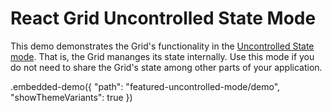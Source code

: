 # React Grid Uncontrolled State Mode

This demo demonstrates the Grid's functionality in the [Uncontrolled State mode](../../docs/guides/controlled-and-uncontrolled-modes.md). That is, the Grid mananges its state internally. Use this mode if you do not need to share the Grid's state among other parts of your application.

.embedded-demo({ "path": "featured-uncontrolled-mode/demo", "showThemeVariants": true })
